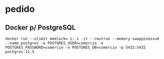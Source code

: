 # pedido


## Docker p/ PostgreSQL
```ssh
docker run --ulimit memlock=-1:-1 -it --rm=true --memory-swappiness=0 --name postgres -e POSTGRES_USER=comercio -e POSTGRES_PASSWORD=comercio -e POSTGRES_DB=comercio -p 5432:5432 postgres:11.5
```


